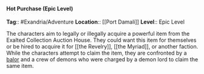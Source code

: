 #### Hot Purchase (Epic Level)
**Tag**:: #Exandria/Adventure
**Location**:: [[Port Damali]]
**Level**:: Epic Level

 The characters aim to legally or illegally acquire a powerful item from the Exalted Collection Auction House. They could want this item for themselves or be hired to acquire it for [[the Revelry]], [[the Myriad]], or another faction. While the characters attempt to claim the item, they are confronted by a [balor](https://www.dndbeyond.com/monsters/balor) and a crew of demons who were charged by a demon lord to claim the same item.
